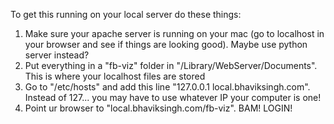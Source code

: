 To get this running on your local server do these things:
1. Make sure your apache server is running on your mac (go to localhost in your browser and see if things are looking good). Maybe use python server instead?
2. Put everything in a "fb-viz" folder in "/Library/WebServer/Documents". This is where your localhost files are stored
3. Go to "/etc/hosts" and add this line "127.0.0.1 local.bhaviksingh.com". Instead of 127... you may have to use whatever IP your computer is one!
4. Point ur browser to "local.bhaviksingh.com/fb-viz". BAM! LOGIN!
